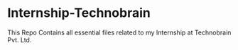 # Internship-Technobrain
This Repo Contains all essential files related to my Internship at Technobrain Pvt. Ltd.

